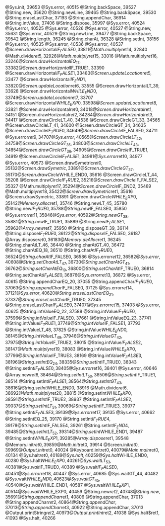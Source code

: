 @Sys.init, 39653
@Sys.error, 40515
@String.backSpace, 39527
@String.new, 35620
@String.newLine, 39465
@String.backSpace, 39530
@String.eraseLastChar, 37193
@String.appendChar, 36914
@String.intValue, 37406
@String.dispose, 35997
@Sys.error, 40524
@Sys.error, 40525
@Sys.error, 40526
@Sys.error, 40527
@String.new, 35631
@Sys.error, 40529
@String.newLine, 39477
@String.backSpace, 39542
@String.length, 36245
@String.charAt, 36328
@String.setInt, 38156
@Sys.error, 40535
@Sys.error, 40536
@Sys.error, 40537
@Screen.drawHorizontal$IF_FALSE0, 33811
@Math.multiply$ret14, 32840
@Math.divide$ret5, 32926
@Math.multiply$ret15, 33016
@Math.multiply$ret16, 33246
@Screen.drawHorizontalEQ_17, 33382
@Screen.drawHorizontal$IF_TRUE1, 33390
@Screen.drawHorizontal$IF_FALSE1, 33483
@Screen.updateLocation$ret5, 33477
@Screen.drawHorizontal$IF_END1, 33820
@Screen.updateLocation$ret6, 33555
@Screen.drawHorizontalLT_39, 33628
@Screen.drawHorizontal$WHILE_END0, 33749
@Screen.updateLocation$ret7, 33707
@Screen.drawHorizontal$WHILE_EXP0, 33598
@Screen.updateLocation$ret8, 33821
@Screen.drawHorizontal$ret0, 34018
@Screen.drawHorizontal$ret1, 34151
@Screen.drawHorizontal$ret2, 34284
@Screen.drawHorizontal$ret3, 34417
@Screen.drawCircleLT_40, 34536
@Screen.drawCircleGT_33, 34565
@Screen.drawCircleLT_41, 34600
@Screen.drawCircleGT_34, 34635
@Screen.drawCircle$IF_TRUE0, 34649
@Screen.drawCircle$IF_FALSE0, 34711
@Sys.error$ret9, 34707
@Sys.error, 40565
@Screen.drawCircleLT_42, 34758
@Screen.drawCircleGT_35, 34803
@Screen.drawCircleLT_43, 34854
@Screen.drawCircleGT_36, 34905
@Screen.drawCircle$IF_TRUE1, 34919
@Screen.drawCircle$IF_FALSE1, 34981
@Sys.error$ret10, 34977
@Sys.error, 40573
@Screen.drawSymetric$ret0, 35132
@Screen.drawSymetric, 33891
@Screen.drawCircleGT_37, 35170
@Screen.drawCircle$WHILE_END0, 35616
@Screen.drawCircleLT_44, 35208
@Screen.drawCircle$IF_TRUE2, 35216
@Screen.drawCircle$IF_FALSE2, 35327
@Math.multiply$ret17, 35294
@Screen.drawCircle$IF_END2, 35489
@Math.multiply$ret18, 35422
@Screen.drawSymetric$ret1, 35616
@Screen.drawSymetric, 33891
@Screen.drawCircle$WHILE_EXP0, 35142
@Memory.alloc$ret1, 35746
@String.newLT_45, 35780
@String.new$IF_TRUE0, 35788
@String.new$IF_FALSE0, 35850
@Sys.error$ret11, 35846
@Sys.error, 40592
@String.newGT_38, 35881
@String.new$IF_TRUE1, 35889
@String.new$IF_FALSE1, 35962
@Array.new$ret7, 35950
@String.disposeGT_39, 36114
@String.dispose$IF_TRUE0, 36122
@String.dispose$IF_FALSE0, 36187
@Array.dispose$ret0, 36183
@Memory.deAlloc$ret1, 36245
@String.charAtLT_46, 36440
@String.charAtGT_40, 36472
@String.charAtEQ_18, 36510
@String.charAt$IF_TRUE0, 36524
@String.charAt$IF_FALSE0, 36586
@Sys.error$ret12, 36582
@Sys.error, 40608
@String.setCharAtLT_47, 36730
@String.setCharAtGT_41, 36762
@String.setCharAtEQ_19, 36800
@String.setCharAt$IF_TRUE0, 36814
@String.setCharAt$IF_FALSE0, 36876
@Sys.error$ret13, 36872
@Sys.error, 40615
@String.appendCharEQ_20, 37055
@String.appendChar$IF_TRUE0, 37063
@String.appendChar$IF_FALSE0, 37125
@Sys.error$ret14, 37121
@Sys.error, 40620
@String.eraseLastCharEQ_21, 37337
@String.eraseLastChar$IF_TRUE0, 37345
@String.eraseLastChar$IF_FALSE0, 37407
@Sys.error$ret15, 37403
@Sys.error, 40625
@String.intValueEQ_22, 37588
@String.intValue$IF_TRUE0, 37596
@String.intValue$IF_FALSE0, 37661
@String.intValueEQ_23, 37741
@String.intValue$IF_TRUE1, 37749
@String.intValue$IF_FALSE1, 37793
@String.intValueLT_48, 37825
@String.intValue$WHILE_END0, 38145
@String.intValueLT_49, 37946
@String.intValueGT_42, 37975
@String.intValue$IF_TRUE2, 38015
@String.intValue$IF_FALSE2, 38147
@Math.multiply$ret19, 38083
@String.intValue$WHILE_EXP0, 37796
@String.intValue$IF_TRUE3, 38169
@String.intValue$IF_FALSE3, 38196
@String.setIntEQ_24, 38335
@String.setInt$IF_TRUE0, 38343
@String.setInt$IF_FALSE0, 38405
@Sys.error$ret16, 38401
@Sys.error, 40646
@Array.new$ret8, 38464
@String.setIntLT_50, 38506
@String.setInt$IF_TRUE1, 38514
@String.setInt$IF_FALSE1, 38564
@String.setIntGT_43, 38616
@String.setInt$WHILE_END0, 38916
@Math.divide$ret6, 38692
@Math.multiply$ret20, 38815
@String.setInt$WHILE_EXP0, 38591
@String.setInt$IF_TRUE2, 38937
@String.setInt$IF_FALSE2, 39037
@String.setIntLT_51, 39069
@String.setInt$IF_TRUE3, 39077
@String.setInt$IF_FALSE3, 39139
@Sys.error$ret17, 39135
@Sys.error, 40662
@String.setIntEQ_25, 39170
@String.setInt$IF_TRUE4, 39178
@String.setInt$IF_FALSE4, 39261
@String.setInt$IF_END4, 39485
@String.setIntLT_52, 39314
@String.setInt$WHILE_END1, 39487
@String.setInt$WHILE_EXP1, 39285
@Array.dispose$ret1, 39548
@Memory.init$ret0, 39859
@Math.init$ret0, 39914
@Screen.init$ret0, 39969
@Output.init$ret0, 40024
@Keyboard.init$ret0, 40079
@Main.main$ret0, 40134
@Sys.halt$ret0, 40189
@Sys.halt, 40259
@Sys.halt$WHILE_END0, 40280
@Sys.halt$WHILE_EXP0, 40261
@Sys.waitLT_53, 40381
@Sys.wait$IF_TRUE0, 40389
@Sys.wait$IF_FALSE0, 40451
@Sys.error$ret18, 40447
@Sys.error, 40685
@Sys.waitGT_44, 40482
@Sys.wait$WHILE_END0, 40623
@Sys.waitGT_45, 40540
@Sys.wait$WHILE_END1, 40587
@Sys.wait$WHILE_EXP1, 40514
@Sys.wait$WHILE_EXP0, 40459
@String.new$ret2, 40748
@String.new, 35691
@String.appendChar$ret1, 40806
@String.appendChar, 37013
@String.appendChar$ret2, 40864
@String.appendChar, 37013
@String.appendChar$ret3, 40922
@String.appendChar, 37013
@Output.printString$ret2, 40973
@Output.printInt$ret2, 41038
@Sys.halt$ret1, 41093
@Sys.halt, 40266